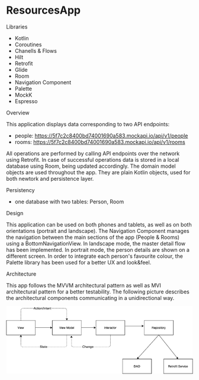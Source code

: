 # ResourcesApp

Libraries
- Kotlin
- Coroutines
- Chanells & Flows
- Hilt
- Retrofit
- Glide
- Room
- Navigation Component
- Palette 
- MockK
- Espresso

Overview

This application displays data corresponding to two API endpoints:
- people: https://5f7c2c8400bd74001690a583.mockapi.io/api/v1/people
- rooms: https://5f7c2c8400bd74001690a583.mockapi.io/api/v1/rooms

All operations are performed by calling API endpoints over the network using Retrofit. In case of successful operations
data is stored in a local database using Room, being updated accordingly.
The domain model objects are used throughout the app. They are plain Kotlin objects, used for both newtork and persistence layer.

Persistency
- one database with two tables: Person, Room

Design

This application can be used on both phones and tablets, as well as on both orientations (portrait and landscape).
The Navigation Component manages the navigation between the main sections of the app (People & Rooms) using a BottomNavigationView. In landscape mode, the master
detail flow has been implemented. In portrait mode, the person details are shown on a different screen. 
In order to integrate each person's favourite colour, the Palette library has been used for a better UX and look&feel.

Architecture

This app follows the MVVM architectural pattern as well as MVI architectural pattern for a better testability. The following picture describes the architectural
components communicating in a unidirectional way.

![architecture](MVVMMVI.png)
